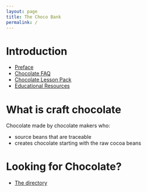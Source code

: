 ```yaml
---
layout: page
title: The Choco Bank
permalink: /
---
```


# Introduction

* [Preface](/preface)
* [Chocolate FAQ](/faq)
* [Chocolate Lesson Pack](/lesson-pack)
* [Educational Resources](/resources)

# What is craft chocolate

Chocolate made by chocolate makers who:

* source beans that are traceable
* creates chocolate starting with the raw cocoa beans

# Looking for Chocolate?

* [The directory](https://danielge.notion.site/78dd55a561ef43bc8a6354e1636bad91?v=8d6197d9600f48f1ae2211ae162071ad)
